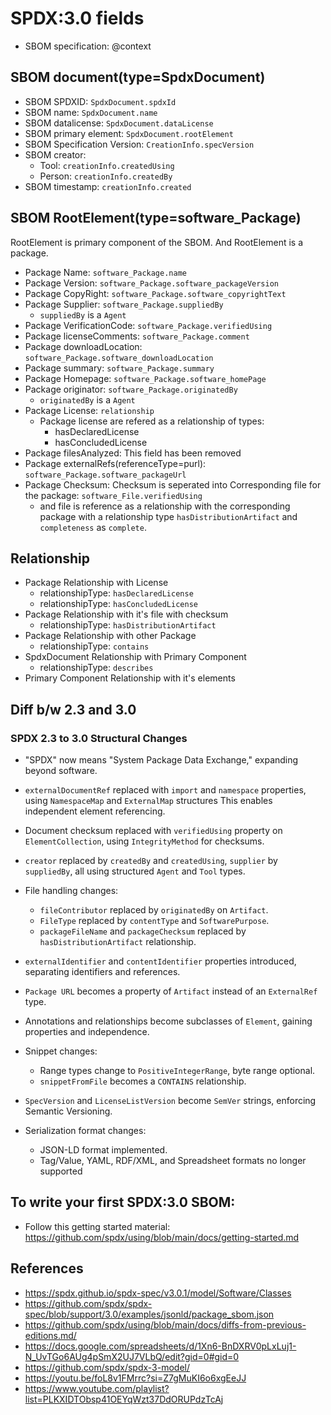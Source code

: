 # SPDX:3.0 fields

- SBOM specification: @context

## SBOM document(type=SpdxDocument)

- SBOM SPDXID: `SpdxDocument.spdxId`
- SBOM name: `SpdxDocument.name`
- SBOM datalicense: `SpdxDocument.dataLicense`
- SBOM primary element: `SpdxDocument.rootElement`
- SBOM Specification Version: `CreationInfo.specVersion`
- SBOM creator:
  - Tool: `creationInfo.createdUsing`
  - Person: `creationInfo.createdBy`
- SBOM timestamp: `creationInfo.created`

<!-- - SBOM Namespace: `externalIdentifier` -->

## SBOM RootElement(type=software_Package)

RootElement is primary component of the SBOM. And RootElement is a package.

- Package Name: `software_Package.name`
- Package Version: `software_Package.software_packageVersion`
- Package CopyRight: `software_Package.software_copyrightText`
- Package Supplier: `software_Package.suppliedBy`
  - `suppliedBy` is a `Agent`
- Package VerificationCode: `software_Package.verifiedUsing`
- Package licenseComments: `software_Package.comment`
- Package downloadLocation: `software_Package.software_downloadLocation`
- Package summary: `software_Package.summary`
- Package Homepage: `software_Package.software_homePage`
- Package originator: `software_Package.originatedBy`
  - `originatedBy` is a `Agent`
- Package License: `relationship`
  - Package license are refered as a relationship of types:
    - hasDeclaredLicense
    - hasConcludedLicense
- Package filesAnalyzed: This field has been removed
- Package externalRefs(referenceType=purl): `software_Package.software_packageUrl`
- Package Checksum: Checksum is seperated into Corresponding file for the package: `software_File.verifiedUsing`
  - and file is reference as a relationship with the corresponding package with a relationship type `hasDistributionArtifact` and `completeness` as `complete`.

## Relationship

- Package Relationship with License
  - relationshipType: `hasDeclaredLicense`
  - relationshipType: `hasConcludedLicense`
- Package Relationship with it's file with checksum
  - relationshipType: `hasDistributionArtifact`
- Package Relationship with other Package
  - relationshipType: `contains`
- SpdxDocument Relationship with Primary Component
  - relationshipType: `describes`
- Primary Component Relationship with it's elements

## Diff b/w 2.3 and 3.0

### SPDX 2.3 to 3.0 Structural Changes

- "SPDX" now means "System Package Data Exchange," expanding beyond software.
- `externalDocumentRef` replaced with `import` and `namespace` properties, using `NamespaceMap` and `ExternalMap` structures This enables independent element referencing.
- Document checksum replaced with `verifiedUsing` property on `ElementCollection`, using `IntegrityMethod` for checksums.
- `creator` replaced by `createdBy` and `createdUsing`, `supplier` by `suppliedBy`, all using structured `Agent` and `Tool` types.
- File handling changes:
  - `fileContributor` replaced by `originatedBy` on `Artifact`.
  - `FileType` replaced by `contentType` and `SoftwarePurpose`.
  - `packageFileName` and `packageChecksum` replaced by `hasDistributionArtifact` relationship.
- `externalIdentifier` and `contentIdentifier` properties introduced, separating identifiers and references.
- `Package URL` becomes a property of `Artifact` instead of an `ExternalRef` type.

- Annotations and relationships become subclasses of `Element`, gaining properties and independence.
- Snippet changes:
  - Range types change to `PositiveIntegerRange`, byte range optional.
  - `snippetFromFile` becomes a `CONTAINS` relationship.
- `SpecVersion` and `LicenseListVersion` become `SemVer` strings, enforcing Semantic Versioning.
- Serialization format changes:
  - JSON-LD format implemented.
  - Tag/Value, YAML, RDF/XML, and Spreadsheet formats no longer supported

## To write your first SPDX:3.0 SBOM:

- Follow this getting started material: <https://github.com/spdx/using/blob/main/docs/getting-started.md>

## References

- <https://spdx.github.io/spdx-spec/v3.0.1/model/Software/Classes>
- <https://github.com/spdx/spdx-spec/blob/support/3.0/examples/jsonld/package_sbom.json>
- <https://github.com/spdx/using/blob/main/docs/diffs-from-previous-editions.md/>
- <https://docs.google.com/spreadsheets/d/1Xn6-BnDXRV0pLxLuj1-N_UvTGo6AUg4pSmX2UJ7VLbQ/edit?gid=0#gid=0>
- <https://github.com/spdx/spdx-3-model/>
- <https://youtu.be/foL8v1FMrrc?si=Z7gMuKI6o6xgEeJJ>
- <https://www.youtube.com/playlist?list=PLKXIDTObsp41OEYqWzt37DdORUPdzTcAj>
